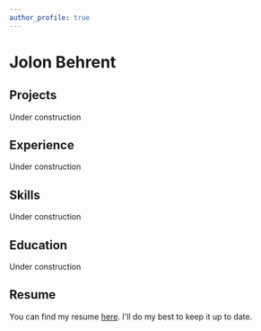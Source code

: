 ```yaml
---
author_profile: true
---
```


<style>
/* This is not a good way of doing this */
.fa-fw {
    /* set all icons to white-ish */
    color: #eaeaec!important
}

.sidebar {
    /* set opacity of sidebar to always be 1 */
    opacity: 1!important
}
</style>

# Jolon Behrent

## Projects

Under construction <i class="fas fa-fw fa-hard-hat"></i>

## Experience

Under construction <i class="fas fa-fw fa-tools"></i>

## Skills

Under construction <i class="fas fa-fw fa-hammer"></i>

## Education

Under construction <i class="fas fa-fw fa-toolbox"></i>

## Resume

You can find my resume [here](files/jolonbehrent.pdf). I'll do my best to keep it up to date.